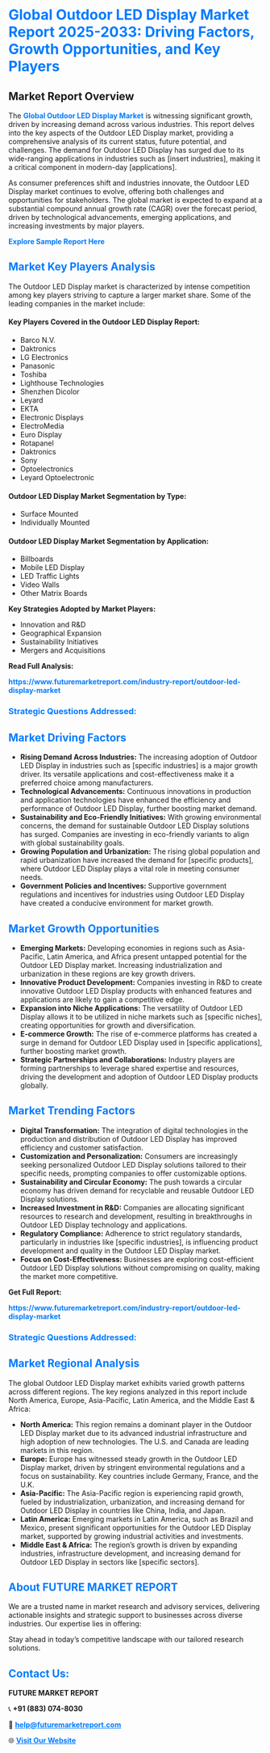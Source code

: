 <h1 style="color: #007BFF;">Global Outdoor LED Display Market Report 2025-2033: Driving Factors, Growth Opportunities, and Key Players</h1>

<section id="overview">
<h2>Market Report Overview</h2>
<p>The <a href="https://www.futuremarketreport.com/industry-report/outdoor-led-display-market" style="color: #007BFF; text-decoration: none;"><strong>Global Outdoor LED Display Market</strong></a> is witnessing significant growth, driven by increasing demand across various industries. This report delves into the key aspects of the Outdoor LED Display market, providing a comprehensive analysis of its current status, future potential, and challenges. The demand for Outdoor LED Display has surged due to its wide-ranging applications in industries such as [insert industries], making it a critical component in modern-day [applications].</p>
<p>As consumer preferences shift and industries innovate, the Outdoor LED Display market continues to evolve, offering both challenges and opportunities for stakeholders. The global market is expected to expand at a substantial compound annual growth rate (CAGR) over the forecast period, driven by technological advancements, emerging applications, and increasing investments by major players.</p>
</section>

<section id="overview">
<p><a href="https://www.futuremarketreport.com/request-sample/reportId=61487" style="color: #007BFF; text-decoration: none;"><strong>Explore Sample Report Here</strong></a></p>
</section>

<section id="key-players">
<h2 style="color: #007BFF;">Market Key Players Analysis</h2>
<p>The Outdoor LED Display market is characterized by intense competition among key players striving to capture a larger market share. Some of the leading companies in the market include:</p>
<h4>Key Players Covered in the Outdoor LED Display Report:</h4>
<ul><li>Barco N.V.</li><li>Daktronics</li><li>LG Electronics</li><li>Panasonic</li><li>Toshiba</li><li>Lighthouse Technologies</li><li>Shenzhen Dicolor</li><li>Leyard</li><li>EKTA</li><li>Electronic Displays</li><li>ElectroMedia</li><li>Euro Display</li><li>Rotapanel</li><li>Daktronics</li><li>Sony</li><li>Optoelectronics</li><li>Leyard Optoelectronic</li></ul>
<h4>Outdoor LED Display Market Segmentation by Type:</h4>
<ul><li>Surface Mounted</li><li>Individually Mounted</li></ul>

<h4>Outdoor LED Display Market Segmentation by Application:</h4>
<ul><li>Billboards</li><li>Mobile LED Display</li><li>LED Traffic Lights</li><li>Video Walls</li><li>Other Matrix Boards</li></ul>
<p><strong>Key Strategies Adopted by Market Players:</strong></p>
<ul>
<li>Innovation and R&D</li>
<li>Geographical Expansion</li>
<li>Sustainability Initiatives</li>
<li>Mergers and Acquisitions</li>
</ul>
</section>

<section>
<p><strong>Read Full Analysis: </strong></p><a href="https://www.futuremarketreport.com/industry-report/outdoor-led-display-market" style="color: #007BFF; text-decoration: none;"><strong>https://www.futuremarketreport.com/industry-report/outdoor-led-display-market</strong></a>
<h3 style="color: #007BFF;">Strategic Questions Addressed:</h3>
</section>

<section id="driving-factors">
<h2 style="color: #007BFF;">Market Driving Factors</h2>
<ul>
<li><strong>Rising Demand Across Industries:</strong> The increasing adoption of Outdoor LED Display in industries such as [specific industries] is a major growth driver. Its versatile applications and cost-effectiveness make it a preferred choice among manufacturers.</li>
<li><strong>Technological Advancements:</strong> Continuous innovations in production and application technologies have enhanced the efficiency and performance of Outdoor LED Display, further boosting market demand.</li>
<li><strong>Sustainability and Eco-Friendly Initiatives:</strong> With growing environmental concerns, the demand for sustainable Outdoor LED Display solutions has surged. Companies are investing in eco-friendly variants to align with global sustainability goals.</li>
<li><strong>Growing Population and Urbanization:</strong> The rising global population and rapid urbanization have increased the demand for [specific products], where Outdoor LED Display plays a vital role in meeting consumer needs.</li>
<li><strong>Government Policies and Incentives:</strong> Supportive government regulations and incentives for industries using Outdoor LED Display have created a conducive environment for market growth.</li>
</ul>
</section>

<section id="growth-opportunities">
<h2 style="color: #007BFF;">Market Growth Opportunities</h2>
<ul>
<li><strong>Emerging Markets:</strong> Developing economies in regions such as Asia-Pacific, Latin America, and Africa present untapped potential for the Outdoor LED Display market. Increasing industrialization and urbanization in these regions are key growth drivers.</li>
<li><strong>Innovative Product Development:</strong> Companies investing in R&D to create innovative Outdoor LED Display products with enhanced features and applications are likely to gain a competitive edge.</li>
<li><strong>Expansion into Niche Applications:</strong> The versatility of Outdoor LED Display allows it to be utilized in niche markets such as [specific niches], creating opportunities for growth and diversification.</li>
<li><strong>E-commerce Growth:</strong> The rise of e-commerce platforms has created a surge in demand for Outdoor LED Display used in [specific applications], further boosting market growth.</li>
<li><strong>Strategic Partnerships and Collaborations:</strong> Industry players are forming partnerships to leverage shared expertise and resources, driving the development and adoption of Outdoor LED Display products globally.</li>
</ul>
</section>

<section id="trending-factors">
<h2 style="color: #007BFF;">Market Trending Factors</h2>
<ul>
<li><strong>Digital Transformation:</strong> The integration of digital technologies in the production and distribution of Outdoor LED Display has improved efficiency and customer satisfaction.</li>
<li><strong>Customization and Personalization:</strong> Consumers are increasingly seeking personalized Outdoor LED Display solutions tailored to their specific needs, prompting companies to offer customizable options.</li>
<li><strong>Sustainability and Circular Economy:</strong> The push towards a circular economy has driven demand for recyclable and reusable Outdoor LED Display solutions.</li>
<li><strong>Increased Investment in R&D:</strong> Companies are allocating significant resources to research and development, resulting in breakthroughs in Outdoor LED Display technology and applications.</li>
<li><strong>Regulatory Compliance:</strong> Adherence to strict regulatory standards, particularly in industries like [specific industries], is influencing product development and quality in the Outdoor LED Display market.</li>
<li><strong>Focus on Cost-Effectiveness:</strong> Businesses are exploring cost-efficient Outdoor LED Display solutions without compromising on quality, making the market more competitive.</li>
</ul>
</section>

<section>
<p><strong>Get Full Report: </strong></p><a href="https://www.futuremarketreport.com/industry-report/outdoor-led-display-market" style="color: #007BFF; text-decoration: none;"><strong>https://www.futuremarketreport.com/industry-report/outdoor-led-display-market</strong></a>
<h3 style="color: #007BFF;">Strategic Questions Addressed:</h3>
</section>


<section id="regional-analysis">
<h2 style="color: #007BFF;">Market Regional Analysis</h2>
<p>The global Outdoor LED Display market exhibits varied growth patterns across different regions. The key regions analyzed in this report include North America, Europe, Asia-Pacific, Latin America, and the Middle East & Africa:</p>
<ul>
<li><strong>North America:</strong> This region remains a dominant player in the Outdoor LED Display market due to its advanced industrial infrastructure and high adoption of new technologies. The U.S. and Canada are leading markets in this region.</li>
<li><strong>Europe:</strong> Europe has witnessed steady growth in the Outdoor LED Display market, driven by stringent environmental regulations and a focus on sustainability. Key countries include Germany, France, and the U.K.</li>
<li><strong>Asia-Pacific:</strong> The Asia-Pacific region is experiencing rapid growth, fueled by industrialization, urbanization, and increasing demand for Outdoor LED Display in countries like China, India, and Japan.</li>
<li><strong>Latin America:</strong> Emerging markets in Latin America, such as Brazil and Mexico, present significant opportunities for the Outdoor LED Display market, supported by growing industrial activities and investments.</li>
<li><strong>Middle East & Africa:</strong> The region’s growth is driven by expanding industries, infrastructure development, and increasing demand for Outdoor LED Display in sectors like [specific sectors].</li>
</ul>
</section>

<footer>
<h2 style="color: #007BFF;">About FUTURE MARKET REPORT</h2>
<p>We are a trusted name in market research and advisory services, delivering actionable insights and strategic support to businesses across diverse industries. Our expertise lies in offering:</p>

<p>Stay ahead in today’s competitive landscape with our tailored research solutions.</p>

<h2 style="color: #007BFF;">Contact Us:</h2>
<p><strong>FUTURE MARKET REPORT</strong></p>
<p>📞 <strong>+91 (883) 074-8030</strong></p>
<p>📧 <strong><a href="mailto:help@futuremarketreport.com" style="color: #007BFF;">help@futuremarketreport.com</a></strong></p>
<p>🌐 <strong><a href="https://www.futuremarketreport.com/" style="color: #007BFF;">Visit Our Website</a></strong></p>
</footer>